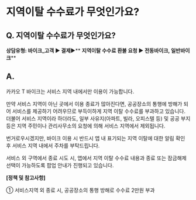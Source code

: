 # 지역이탈 수수료가 무엇인가요?

**Q. 지역이탈 수수료가 무엇인가요?**
-----------------------

**상담유형: **바이크\_고객 ▶ 결제****▶** **지역이탈 수수료 환불 요청 ▶ 전동바이크, 일반바이크****

**A.**
------

카카오 T 바이크는 서비스 지역 내에서만 이용이 가능합니다.  
  
만약 서비스 지역이 아닌 곳에서 이용 종료가 많아진다면, 공공장소의 통행에 방해가 되어 서비스를 제공하기 어려우므로 부득이하게 지역 이탈 수수료를 부과하고 있습니다.  
더불어 서비스 지역이라 하더라도, 일부 사유지(아파트, 빌라, 오피스텔 등) 및 공공 부지 등은 지역 주민이나 관리사무소의 요청에 의해 서비스 지역에서 제외됩니다.  
  
번거로우시겠지만, 바이크 이용 시 반드시 앱 내 표기되는 지역 이탈에 대한 알림 확인 후 서비스 지역 내에서 주차를 부탁드립니다.  
  
서비스 외 구역에서 종료 시도 시, 앱에서 지역 이탈 수수료 내용과 종료 또는 잠금해제 선택이 가능하도록 팝업 안내가 진행되고 있습니다.

**[정책 및 참고사항]**

① 서비스지역 외 종료 시, 공공장소의 통행 방해로 수수료 2만원 부과
